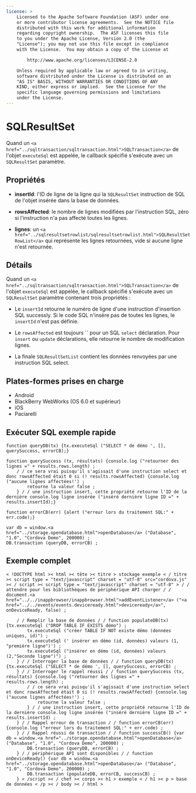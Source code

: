 ```yaml
---
license: >
    Licensed to the Apache Software Foundation (ASF) under one
    or more contributor license agreements.  See the NOTICE file
    distributed with this work for additional information
    regarding copyright ownership.  The ASF licenses this file
    to you under the Apache License, Version 2.0 (the
    "License"); you may not use this file except in compliance
    with the License.  You may obtain a copy of the License at

        http://www.apache.org/licenses/LICENSE-2.0

    Unless required by applicable law or agreed to in writing,
    software distributed under the License is distributed on an
    "AS IS" BASIS, WITHOUT WARRANTIES OR CONDITIONS OF ANY
    KIND, either express or implied.  See the License for the
    specific language governing permissions and limitations
    under the License.
---
```


# SQLResultSet

Quand un `<a href="../sqltransaction/sqltransaction.html">SQLTransaction</a>` de l'objet `executeSql` est appelée, le callback spécifié s'exécute avec un `SQLResultSet` paramètre.

## Propriétés

*   **insertId**: l'ID de ligne de la ligne qui la `SQLResultSet` instruction de SQL de l'objet insérée dans la base de données.

*   **rowsAffected**: le nombre de lignes modifiées par l'instruction SQL, zéro si l'instruction n'a pas affecté toutes les lignes.

*   **lignes**: un `<a href="../sqlresultsetrowlist/sqlresultsetrowlist.html">SQLResultSetRowList</a>` qui représente les lignes retournées, vide si aucune ligne n'est retournée.

## Détails

Quand un `<a href="../sqltransaction/sqltransaction.html">SQLTransaction</a>` de l'objet `executeSql` est appelée, le callback spécifié s'exécute avec un `SQLResultSet` paramètre contenant trois propriétés :

*   Le `insertId` retourne le numéro de ligne d'une instruction d'insertion SQL successly. Si le code SQL n'insère pas de toutes les lignes, le `insertId` n'est pas définie.

*   Le `rowsAffected` est toujours `` pour un SQL `select` déclaration. Pour `insert` ou `update` déclarations, elle retourne le nombre de modification lignes.

*   La finale `SQLResultSetList` contient les données renvoyées par une instruction SQL select.

## Plates-formes prises en charge

*   Android
*   BlackBerry WebWorks (OS 6.0 et supérieur)
*   iOS
*   Paciarelli

## Exécuter SQL exemple rapide

    function queryDB(tx) {tx.executeSql ("SELECT * de démo ', [], querySuccess, errorCB);}
    
    function querySuccess (tx, résultats) {console.log ("retourner des lignes =" + results.rows.length) ;
        / / ce sera vrai puisqu'il s'agissait d'une instruction select et donc rowsAffected était 0 si (! results.rowsAffected) {console.log ("aucune lignes affectées!') ;
            retourne la valeur false ;
        } / / une instruction insert, cette propriété retourne l'ID de la dernière console.log ligne insérée ("inséré dernière ligne ID =" + results.insertId);}
    
    function errorCB(err) {alert ("erreur lors du traitement SQL:" + err.code);}
    
    var db = window.<a href="../storage.opendatabase.html">openDatabase</a> ("Database", "1.0", "Cordova Demo", 200000) ;
    DB.transaction (queryDB, errorCB) ;
    

## Exemple complet

    < !DOCTYPE html >< html >< tête >< titre > stockage exemple < / titre >< script type = "text/javascript" charset = "utf-8" src="cordova.js" >< / script >< script type = "text/javascript" charset = "utf-8" > / / attendre pour les bibliothèques de périphérique API charger / / document.<a href="../../inappbrowser/inappbrowser.html">addEventListener</a> ("<a href="../../events/events.deviceready.html">deviceready</a>", onDeviceReady, false) ;
    
        / / Remplir la base de données / / function populateDB(tx) {tx.executeSql ("DROP TABLE IF EXISTS démo") ;
            tx.executeSql ("créer TABLE IF NOT existe démo (données uniques, id)") ;
            tx.executeSql (' insérer en démo (id, données) valeurs (1, "première ligne")') ;
            tx.executeSql ("insérer en démo (id, données) valeurs (2,"Seconde ligne")") ;
        } / / Interroger la base de données / / function queryDB(tx) {tx.executeSql ("SELECT * de démo ', [], querySuccess, errorCB) ;
        } / / Interroger le rappel réussi / / function querySuccess (tx, résultats) {console.log ("retourner des lignes =" + results.rows.length) ;
            / / ce sera vrai puisqu'il s'agissait d'une instruction select et donc rowsAffected était 0 si (! results.rowsAffected) {console.log ("aucune lignes affectées!') ;
                retourne la valeur false ;
            } / / une instruction insert, cette propriété retourne l'ID de la dernière console.log ligne insérée ("inséré dernière ligne ID =" + results.insertId) ;
        } / / Rappel erreur de transaction / / function errorCB(err) {console.log ("erreur lors du traitement SQL:" + err.code) ;
        } / / Rappel réussi de transaction / / function successCB() {var db = window.<a href="../storage.opendatabase.html">openDatabase</a> ("Database", "1.0", "Cordova Demo", 200000) ;
            DB.transaction (queryDB, errorCB) ;
        } / / périphérique API sont disponibles / / function onDeviceReady() {var db = window.<a href="../storage.opendatabase.html">openDatabase</a> ("Database", "1.0", "Cordova Demo", 200000) ;
            DB.transaction (populateDB, errorCB, successCB) ;
        } < /script >< / chef >< corps >< h1 > exemple < / h1 >< p > base de données < /p >< / body >< / html >